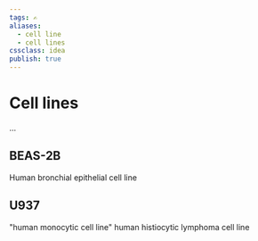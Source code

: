```yaml
---
tags: ✍️
aliases:
  - cell line
  - cell lines
cssclass: idea
publish: true
---
```

# Cell lines
...


## BEAS-2B
Human bronchial epithelial cell line

## U937
"human monocytic cell line"
human histiocytic lymphoma cell line
